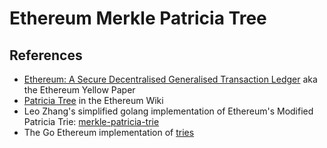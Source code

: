 # Ethereum Merkle Patricia Tree

## References
* [Ethereum: A Secure Decentralised Generalised Transaction Ledger](https://ethereum.github.io/yellowpaper/paper.pdf) aka the Ethereum Yellow Paper
* [Patricia Tree](https://eth.wiki/en/fundamentals/patricia-tree) in the Ethereum Wiki
* Leo Zhang's simplified golang implementation of Ethereum's Modified Patricia Trie:
[merkle-patricia-trie](https://github.com/zhangchiqing/merkle-patricia-trie)
* The Go Ethereum implementation of
[tries](https://github.com/ethereum/go-ethereum/tree/master/trie)
